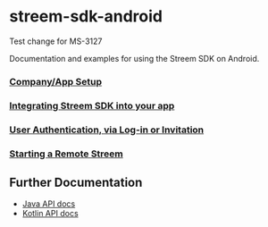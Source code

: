 # streem-sdk-android

Test change for MS-3127

Documentation and examples for using the Streem SDK on Android.

### [Company/App Setup](docs/app_setup.md)

### [Integrating Streem SDK into your app](docs/integrating.md)

### [User Authentication, via Log-in or Invitation](docs/authenticating.md)

### [Starting a Remote Streem](docs/remote.md)

## Further Documentation

-   [Java API docs](https://streem.github.io/streem-sdk-android/api/java/)
-   [Kotlin API docs](https://streem.github.io/streem-sdk-android/api/kotlin/)
